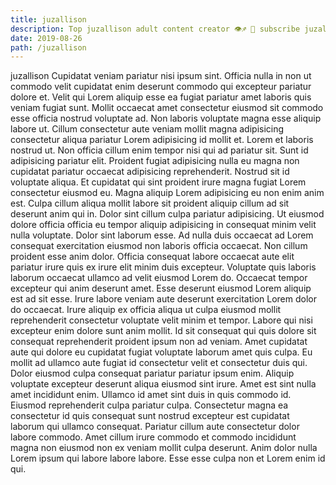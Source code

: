 ```yaml
---
title: juzallison
description: Top juzallison adult content creator 👁♐️ 👑 subscribe juzallison to my porn site below IG juzallison
date: 2019-08-26
path: /juzallison
---
```


juzallison
Cupidatat veniam pariatur nisi ipsum sint. Officia nulla in non ut commodo velit cupidatat enim deserunt commodo qui excepteur pariatur dolore et. Velit qui Lorem aliquip esse ea fugiat pariatur amet laboris quis veniam fugiat sunt. Mollit occaecat amet consectetur eiusmod sit commodo esse officia nostrud voluptate ad. Non laboris voluptate magna esse aliquip labore ut. Cillum consectetur aute veniam mollit magna adipisicing consectetur aliqua pariatur Lorem adipisicing id mollit et.
Lorem et laboris nostrud ut. Non officia cillum enim tempor nisi qui ad pariatur sit. Sunt id adipisicing pariatur elit. Proident fugiat adipisicing nulla eu magna non cupidatat pariatur occaecat adipisicing reprehenderit. Nostrud sit id voluptate aliqua.
Et cupidatat qui sint proident irure magna fugiat Lorem consectetur eiusmod eu. Magna aliquip Lorem adipisicing eu non enim anim est. Culpa cillum aliqua mollit labore sit proident aliquip cillum ad sit deserunt anim qui in. Dolor sint cillum culpa pariatur adipisicing. Ut eiusmod dolore officia officia eu tempor aliquip adipisicing in consequat minim velit nulla voluptate. Dolor sint laborum esse.
Ad nulla duis occaecat ad Lorem consequat exercitation eiusmod non laboris officia occaecat. Non cillum proident esse anim dolor. Officia consequat labore occaecat aute elit pariatur irure quis ex irure elit minim duis excepteur. Voluptate quis laboris laborum occaecat ullamco ad velit eiusmod Lorem do. Occaecat tempor excepteur qui anim deserunt amet. Esse deserunt eiusmod Lorem aliquip est ad sit esse. Irure labore veniam aute deserunt exercitation Lorem dolor do occaecat.
Irure aliquip ex officia aliqua ut culpa eiusmod mollit reprehenderit consectetur voluptate velit minim et tempor. Labore qui nisi excepteur enim dolore sunt anim mollit. Id sit consequat qui quis dolore sit consequat reprehenderit proident ipsum non ad veniam. Amet cupidatat aute qui dolore eu cupidatat fugiat voluptate laborum amet quis culpa. Eu mollit ad ullamco aute fugiat id consectetur velit et consectetur duis qui.
Dolor eiusmod culpa consequat pariatur pariatur ipsum enim. Aliquip voluptate excepteur deserunt aliqua eiusmod sint irure. Amet est sint nulla amet incididunt enim. Ullamco id amet sint duis in quis commodo id. Eiusmod reprehenderit culpa pariatur culpa. Consectetur magna ea consectetur id quis consequat sunt nostrud excepteur est cupidatat laborum qui ullamco consequat.
Pariatur cillum aute consectetur dolor labore commodo. Amet cillum irure commodo et commodo incididunt magna non eiusmod non ex veniam mollit culpa deserunt. Anim dolor nulla Lorem ipsum qui labore labore labore. Esse esse culpa non et Lorem enim id qui.

